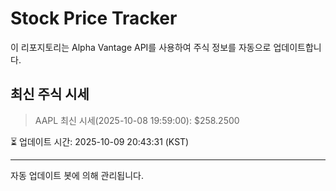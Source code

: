 
# Stock Price Tracker

이 리포지토리는 Alpha Vantage API를 사용하여 주식 정보를 자동으로 업데이트합니다.

## 최신 주식 시세
> AAPL 최신 시세(2025-10-08 19:59:00): $258.2500

⏳ 업데이트 시간: 2025-10-09 20:43:31 (KST)

---
자동 업데이트 봇에 의해 관리됩니다.
